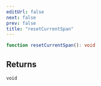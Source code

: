 ```yaml
---
editUrl: false
next: false
prev: false
title: "resetCurrentSpan"
---
```


```ts
function resetCurrentSpan(): void
```

## Returns

`void`
